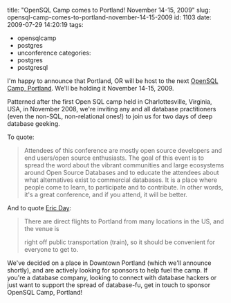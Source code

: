 title: "OpenSQL Camp comes to Portland! November 14-15, 2009"
slug: opensql-camp-comes-to-portland-november-14-15-2009
id: 1103
date: 2009-07-29 14:20:19
tags: 
- opensqlcamp
- postgres
- unconference
categories: 
- postgres
- postgresql

I'm happy to announce that Portland, OR will be host to the next [OpenSQL Camp, Portland](http://opensqlcamp.org/Main_Page). We'll be holding it November 14-15, 2009.

Patterned after the first Open SQL camp held in Charlottesville, Virginia, USA, in November 2008, we're inviting any and all database practitioners (even the non-SQL, non-relational ones!) to join us for two days of deep database geeking.

To quote: 

> Attendees of this conference are mostly open source developers and end users/open source enthusiasts. The goal of this event is to spread the word about the vibrant communities and large ecosystems around Open Source Databases and to educate the attendees about what alternatives exist to commercial databases. It is a place where people come to learn, to participate and to contribute. In other words, it's a great conference, and if you attend, it will be better.

And to quote [Eric Day](http://www.oddments.org): 

> There are direct flights to Portland from many locations in the US, and the venue is> 
> right off public transportation (train), so it should be convenient for everyone to get to.

We've decided on a place in Downtown Portland (which we'll announce shortly), and are actively looking for sponsors to help fuel the camp. If you're a database company, looking to connect with database hackers or just want to support the spread of database-fu, get in touch to sponsor OpenSQL Camp, Portland!
